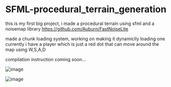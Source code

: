 # SFML-procedural_terrain_generation
this is my first big project, i made a procedural terrain using sfml and a noisemap library https://github.com/Auburn/FastNoiseLite

made a chunk loading system, working on making it dynamiclly loading one
currently i have a player which is just a red dot that can move around the map using W,S,A,D

compilation instruction coming soon...

![image](https://github.com/FiveEight58/SFML-procedural_terrain_generation/assets/61921574/8439c29e-e571-48fa-bbb5-0e7c1a63dc50)

![image](https://github.com/FiveEight58/SFML-procedural_terrain_generation/assets/61921574/46b53dc3-9f1f-42ce-9f39-3f21caa00566)

